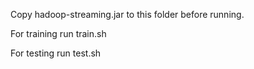 Copy hadoop-streaming.jar to this folder before running.

For training run train.sh <Number of reducers>

For testing run test.sh <Number of reducers>
